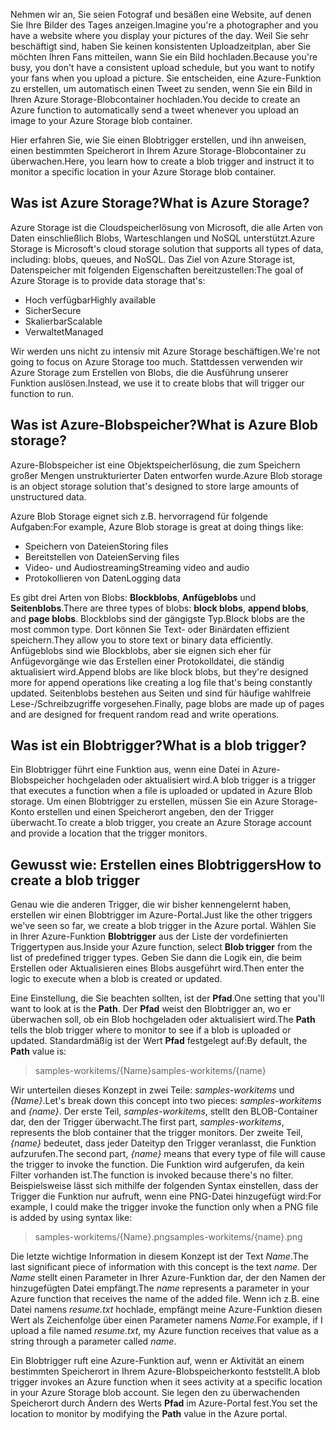 <span data-ttu-id="a8ead-101">Nehmen wir an, Sie seien Fotograf und besäßen eine Website, auf denen Sie Ihre Bilder des Tages anzeigen.</span><span class="sxs-lookup"><span data-stu-id="a8ead-101">Imagine you're a photographer and you have a website where you display your pictures of the day.</span></span> <span data-ttu-id="a8ead-102">Weil Sie sehr beschäftigt sind, haben Sie keinen konsistenten Uploadzeitplan, aber Sie möchten Ihren Fans mitteilen, wann Sie ein Bild hochladen.</span><span class="sxs-lookup"><span data-stu-id="a8ead-102">Because you're busy, you don't have a consistent upload schedule, but you want to notify your fans when you upload a picture.</span></span> <span data-ttu-id="a8ead-103">Sie entscheiden, eine Azure-Funktion zu erstellen, um automatisch einen Tweet zu senden, wenn Sie ein Bild in Ihren Azure Storage-Blobcontainer hochladen.</span><span class="sxs-lookup"><span data-stu-id="a8ead-103">You decide to create an Azure function to automatically send a tweet whenever you upload an image to your Azure Storage blob container.</span></span>

<span data-ttu-id="a8ead-104">Hier erfahren Sie, wie Sie einen Blobtrigger erstellen, und ihn anweisen, einen bestimmten Speicherort in Ihrem Azure Storage-Blobcontainer zu überwachen.</span><span class="sxs-lookup"><span data-stu-id="a8ead-104">Here, you learn how to create a blob trigger and instruct it to monitor a specific location in your Azure Storage blob container.</span></span>

## <a name="what-is-azure-storage"></a><span data-ttu-id="a8ead-105">Was ist Azure Storage?</span><span class="sxs-lookup"><span data-stu-id="a8ead-105">What is Azure Storage?</span></span>

<span data-ttu-id="a8ead-106">Azure Storage ist die Cloudspeicherlösung von Microsoft, die alle Arten von Daten einschließlich Blobs, Warteschlangen und NoSQL unterstützt.</span><span class="sxs-lookup"><span data-stu-id="a8ead-106">Azure Storage is Microsoft's cloud storage solution that supports all types of data, including: blobs, queues, and NoSQL.</span></span> <span data-ttu-id="a8ead-107">Das Ziel von Azure Storage ist, Datenspeicher mit folgenden Eigenschaften bereitzustellen:</span><span class="sxs-lookup"><span data-stu-id="a8ead-107">The goal of Azure Storage is to provide data storage that's:</span></span>

- <span data-ttu-id="a8ead-108">Hoch verfügbar</span><span class="sxs-lookup"><span data-stu-id="a8ead-108">Highly available</span></span>
- <span data-ttu-id="a8ead-109">Sicher</span><span class="sxs-lookup"><span data-stu-id="a8ead-109">Secure</span></span>
- <span data-ttu-id="a8ead-110">Skalierbar</span><span class="sxs-lookup"><span data-stu-id="a8ead-110">Scalable</span></span>
- <span data-ttu-id="a8ead-111">Verwaltet</span><span class="sxs-lookup"><span data-stu-id="a8ead-111">Managed</span></span>

<span data-ttu-id="a8ead-112">Wir werden uns nicht zu intensiv mit Azure Storage beschäftigen.</span><span class="sxs-lookup"><span data-stu-id="a8ead-112">We're not going to focus on Azure Storage too much.</span></span> <span data-ttu-id="a8ead-113">Stattdessen verwenden wir Azure Storage zum Erstellen von Blobs, die die Ausführung unserer Funktion auslösen.</span><span class="sxs-lookup"><span data-stu-id="a8ead-113">Instead, we use it to create blobs that will trigger our function to run.</span></span>

## <a name="what-is-azure-blob-storage"></a><span data-ttu-id="a8ead-114">Was ist Azure-Blobspeicher?</span><span class="sxs-lookup"><span data-stu-id="a8ead-114">What is Azure Blob storage?</span></span>

<span data-ttu-id="a8ead-115">Azure-Blobspeicher ist eine Objektspeicherlösung, die zum Speichern großer Mengen unstrukturierter Daten entworfen wurde.</span><span class="sxs-lookup"><span data-stu-id="a8ead-115">Azure Blob storage is an object storage solution that's designed to store large amounts of unstructured data.</span></span> 

<span data-ttu-id="a8ead-116">Azure Blob Storage eignet sich z.B. hervorragend für folgende Aufgaben:</span><span class="sxs-lookup"><span data-stu-id="a8ead-116">For example, Azure Blob storage is great at doing things like:</span></span>

- <span data-ttu-id="a8ead-117">Speichern von Dateien</span><span class="sxs-lookup"><span data-stu-id="a8ead-117">Storing files</span></span>
- <span data-ttu-id="a8ead-118">Bereitstellen von Dateien</span><span class="sxs-lookup"><span data-stu-id="a8ead-118">Serving files</span></span>
- <span data-ttu-id="a8ead-119">Video- und Audiostreaming</span><span class="sxs-lookup"><span data-stu-id="a8ead-119">Streaming video and audio</span></span>
- <span data-ttu-id="a8ead-120">Protokollieren von Daten</span><span class="sxs-lookup"><span data-stu-id="a8ead-120">Logging data</span></span>

<span data-ttu-id="a8ead-121">Es gibt drei Arten von Blobs: **Blockblobs**, **Anfügeblobs** und **Seitenblobs**.</span><span class="sxs-lookup"><span data-stu-id="a8ead-121">There are three types of blobs: **block blobs**, **append blobs**, and **page blobs**.</span></span> <span data-ttu-id="a8ead-122">Blockblobs sind der gängigste Typ.</span><span class="sxs-lookup"><span data-stu-id="a8ead-122">Block blobs are the most common type.</span></span> <span data-ttu-id="a8ead-123">Dort können Sie Text- oder Binärdaten effizient speichern.</span><span class="sxs-lookup"><span data-stu-id="a8ead-123">They allow you to store text or binary data efficiently.</span></span> <span data-ttu-id="a8ead-124">Anfügeblobs sind wie Blockblobs, aber sie eignen sich eher für Anfügevorgänge wie das Erstellen einer Protokolldatei, die ständig aktualisiert wird.</span><span class="sxs-lookup"><span data-stu-id="a8ead-124">Append blobs are like block blobs, but they're designed more for append operations like creating a log file that's being constantly updated.</span></span> <span data-ttu-id="a8ead-125">Seitenblobs bestehen aus Seiten und sind für häufige wahlfreie Lese-/Schreibzugriffe vorgesehen.</span><span class="sxs-lookup"><span data-stu-id="a8ead-125">Finally, page blobs are made up of pages and are designed for frequent random read and write operations.</span></span>

## <a name="what-is-a-blob-trigger"></a><span data-ttu-id="a8ead-126">Was ist ein Blobtrigger?</span><span class="sxs-lookup"><span data-stu-id="a8ead-126">What is a blob trigger?</span></span>

<span data-ttu-id="a8ead-127">Ein Blobtrigger führt eine Funktion aus, wenn eine Datei in Azure-Blobspeicher hochgeladen oder aktualisiert wird.</span><span class="sxs-lookup"><span data-stu-id="a8ead-127">A blob trigger is a trigger that executes a function when a file is uploaded or updated in Azure Blob storage.</span></span> <span data-ttu-id="a8ead-128">Um einen Blobtrigger zu erstellen, müssen Sie ein Azure Storage-Konto erstellen und einen Speicherort angeben, den der Trigger überwacht.</span><span class="sxs-lookup"><span data-stu-id="a8ead-128">To create a blob trigger, you create an Azure Storage account and provide a location that the trigger monitors.</span></span>

## <a name="how-to-create-a-blob-trigger"></a><span data-ttu-id="a8ead-129">Gewusst wie: Erstellen eines Blobtriggers</span><span class="sxs-lookup"><span data-stu-id="a8ead-129">How to create a blob trigger</span></span>

<span data-ttu-id="a8ead-130">Genau wie die anderen Trigger, die wir bisher kennengelernt haben, erstellen wir einen Blobtrigger im Azure-Portal.</span><span class="sxs-lookup"><span data-stu-id="a8ead-130">Just like the other triggers we've seen so far, we create a blob trigger in the Azure portal.</span></span> <span data-ttu-id="a8ead-131">Wählen Sie in Ihrer Azure-Funktion **Blobtrigger** aus der Liste der vordefinierten Triggertypen aus.</span><span class="sxs-lookup"><span data-stu-id="a8ead-131">Inside your Azure function, select **Blob trigger** from the list of predefined trigger types.</span></span> <span data-ttu-id="a8ead-132">Geben Sie dann die Logik ein, die beim Erstellen oder Aktualisieren eines Blobs ausgeführt wird.</span><span class="sxs-lookup"><span data-stu-id="a8ead-132">Then enter the logic to execute when a blob is created or updated.</span></span>

<span data-ttu-id="a8ead-133">Eine Einstellung, die Sie beachten sollten, ist der **Pfad**.</span><span class="sxs-lookup"><span data-stu-id="a8ead-133">One setting that you'll want to look at is the **Path**.</span></span> <span data-ttu-id="a8ead-134">Der **Pfad** weist den Blobtrigger an, wo er überwachen soll, ob ein Blob hochgeladen oder aktualisiert wird.</span><span class="sxs-lookup"><span data-stu-id="a8ead-134">The **Path** tells the blob trigger where to monitor to see if a blob is uploaded or updated.</span></span> <span data-ttu-id="a8ead-135">Standardmäßig ist der Wert **Pfad** festgelegt auf:</span><span class="sxs-lookup"><span data-stu-id="a8ead-135">By default, the **Path** value is:</span></span> 

> <span data-ttu-id="a8ead-136">samples-workitems/{Name}</span><span class="sxs-lookup"><span data-stu-id="a8ead-136">samples-workitems/{name}</span></span>

<span data-ttu-id="a8ead-137">Wir unterteilen dieses Konzept in zwei Teile: *samples-workitems* und *{Name}*.</span><span class="sxs-lookup"><span data-stu-id="a8ead-137">Let's break down this concept into two pieces: *samples-workitems* and *{name}*.</span></span> <span data-ttu-id="a8ead-138">Der erste Teil, *samples-workitems*, stellt den BLOB-Container dar, den der Trigger überwacht.</span><span class="sxs-lookup"><span data-stu-id="a8ead-138">The first part, *samples-workitems*, represents the blob container that the trigger monitors.</span></span> <span data-ttu-id="a8ead-139">Der zweite Teil, *{name}* bedeutet, dass jeder Dateityp den Trigger veranlasst, die Funktion aufzurufen.</span><span class="sxs-lookup"><span data-stu-id="a8ead-139">The second part, *{name}* means that every type of file will cause the trigger to invoke the function.</span></span> <span data-ttu-id="a8ead-140">Die Funktion wird aufgerufen, da kein Filter vorhanden ist.</span><span class="sxs-lookup"><span data-stu-id="a8ead-140">The function is invoked because there's no filter.</span></span> <span data-ttu-id="a8ead-141">Beispielsweise lässt sich mithilfe der folgenden Syntax einstellen, dass der Trigger die Funktion nur aufruft, wenn eine PNG-Datei hinzugefügt wird:</span><span class="sxs-lookup"><span data-stu-id="a8ead-141">For example, I could make the trigger invoke the function only when a PNG file is added by using syntax like:</span></span>

> <span data-ttu-id="a8ead-142">samples-workitems/{Name}.png</span><span class="sxs-lookup"><span data-stu-id="a8ead-142">samples-workitems/{name}.png</span></span>

<span data-ttu-id="a8ead-143">Die letzte wichtige Information in diesem Konzept ist der Text *Name*.</span><span class="sxs-lookup"><span data-stu-id="a8ead-143">The last significant piece of information with this concept is the text *name*.</span></span> <span data-ttu-id="a8ead-144">Der *Name* stellt einen Parameter in Ihrer Azure-Funktion dar, der den Namen der hinzugefügten Datei empfängt.</span><span class="sxs-lookup"><span data-stu-id="a8ead-144">The *name* represents a parameter in your Azure function that receives the name of the added file.</span></span> <span data-ttu-id="a8ead-145">Wenn ich z.B. eine Datei namens *resume.txt* hochlade, empfängt meine Azure-Funktion diesen Wert als Zeichenfolge über einen Parameter namens *Name*.</span><span class="sxs-lookup"><span data-stu-id="a8ead-145">For example, if I upload a file named *resume.txt*, my Azure function receives that value as a string through a parameter called *name*.</span></span>

<span data-ttu-id="a8ead-146">Ein Blobtrigger ruft eine Azure-Funktion auf, wenn er Aktivität an einem bestimmten Speicherort in Ihrem Azure-Blobspeicherkonto feststellt.</span><span class="sxs-lookup"><span data-stu-id="a8ead-146">A blob trigger invokes an Azure function when it sees activity at a specific location in your Azure Storage blob account.</span></span> <span data-ttu-id="a8ead-147">Sie legen den zu überwachenden Speicherort durch Ändern des Werts **Pfad** im Azure-Portal fest.</span><span class="sxs-lookup"><span data-stu-id="a8ead-147">You set the location to monitor by modifying the **Path** value in the Azure portal.</span></span>